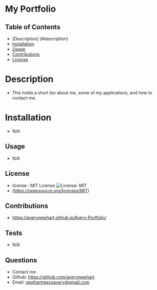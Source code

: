 # My Portfolio
 
  ## Table of Contents

  * [Description] (#description)
  * [Installation](#installation)
  * [Usage](#usage)
  * [Contributions](#contributions)
  * [License](#license)
  
  # Description
  - This holds a short bio about me, some of my applications, and how to contact me.

  # Installation
  - N/A

  ## Usage
  - N/A

  ## License
  - license : MIT License ![License: MIT](https://img.shields.io/badge/License-MIT-yellow.svg)
  - (https://opensource.org/licenses/MIT)

  ## Contributions
  - https://averynewhart.github.io/Avery-Portfolio/

  ## Tests
  - N/A

  ## Questions
  - Contact me
  - Github: https://github.com/averynewhart
  - Email: newhartreeceavery@gmail.com
